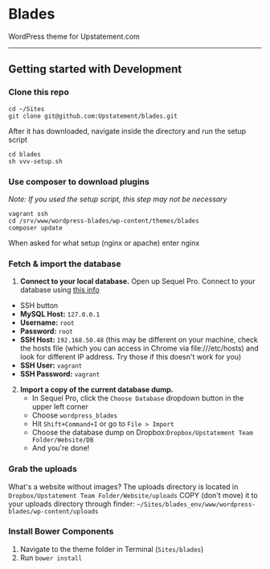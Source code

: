 # Blades

WordPress theme for Upstatement.com

* * *

## Getting started with Development

### Clone this repo

```
cd ~/Sites
git clone git@github.com:Upstatement/blades.git
```

After it has downloaded, navigate inside the directory and run the setup script
```
cd blades
sh vvv-setup.sh
```

### Use composer to download plugins
_Note: If you used the setup script, this step may not be necessary_
```
vagrant ssh
cd /srv/www/wordpress-blades/wp-content/themes/blades
composer update
```

When asked for what setup (nginx or apache) enter nginx

### Fetch & import the database
1. **Connect to your local database.** Open up Sequel Pro. Connect to your database using [this info](http://i.imgur.com/xe5RspM.png)
  - SSH button
  - **MySQL Host:** `127.0.0.1`
  - **Username:** `root`
  - **Password:** `root`
  - **SSH Host:** `192.168.50.48` (this may be different on your machine, check the hosts file (which you can access in Chrome via file:///etc/hosts) and look for different IP address. Try those if this doesn't work for you)
  - **SSH User:** `vagrant`
  - **SSH Password:** `vagrant`

2. **Import a copy of the current database dump.** 
   - In Sequel Pro, click the `Choose Database` dropdown button in the upper left corner
   - Choose `wordpress_blades`
   - Hit `Shift+Command+I` or go to `File > Import`
   - Choose the database dump on Dropbox:`Dropbox/Upstatement Team Folder/Website/DB`
   - And you're done!

### Grab the uploads
What's a website without images? The uploads directory is located in `Dropbox/Upstatement Team Folder/Website/uploads` COPY (don't move) it to your uploads directory through finder: `~/Sites/blades_env/www/wordpress-blades/wp-content/uploads`

### Install Bower Components
1. Navigate to the theme folder in Terminal (`Sites/blades`)
2. Run `bower install`

